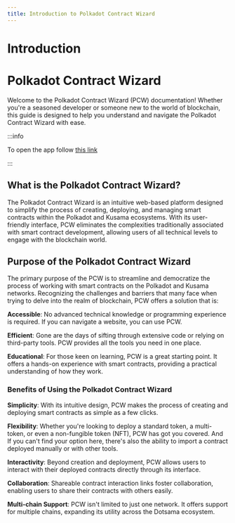 ```yaml
---
title: Introduction to Polkadot Contract Wizard
---
```


# Introduction 
# Polkadot Contract Wizard 

Welcome to the Polkadot Contract Wizard (PCW) documentation! Whether you're a seasoned developer or someone new to the world of blockchain, this guide is designed to help you understand and navigate the Polkadot Contract Wizard with ease.

:::info

To open the app follow [this link](https://contractwizard.xyz)

:::

## What is the Polkadot Contract Wizard?

The Polkadot Contract Wizard is an intuitive web-based platform designed to simplify the process of creating, deploying, and managing smart contracts within the Polkadot and Kusama ecosystems. With its user-friendly interface, PCW eliminates the complexities traditionally associated with smart contract development, allowing users of all technical levels to engage with the blockchain world.

## Purpose of the Polkadot Contract Wizard

The primary purpose of the PCW is to streamline and democratize the process of working with smart contracts on the Polkadot and Kusama networks. Recognizing the challenges and barriers that many face when trying to delve into the realm of blockchain, PCW offers a solution that is:

**Accessible**: No advanced technical knowledge or programming experience is required. If you can navigate a website, you can use PCW.

**Efficient**: Gone are the days of sifting through extensive code or relying on third-party tools. PCW provides all the tools you need in one place.

**Educational**: For those keen on learning, PCW is a great starting point. It offers a hands-on experience with smart contracts, providing a practical understanding of how they work.

### Benefits of Using the Polkadot Contract Wizard

**Simplicity**: With its intuitive design, PCW makes the process of creating and deploying smart contracts as simple as a few clicks.

**Flexibility**: Whether you're looking to deploy a standard token, a multi-token, or even a non-fungible token (NFT), PCW has got you covered. And If you can't find your option here, there's also the ability to import a contract deployed manually or with other tools.

**Interactivity**: Beyond creation and deployment, PCW allows users to interact with their deployed contracts directly through its interface.

**Collaboration**: Shareable contract interaction links foster collaboration, enabling users to share their contracts with others easily.

**Multi-chain Support**: PCW isn't limited to just one network. It offers support for multiple chains, expanding its utility across the Dotsama ecosystem.
